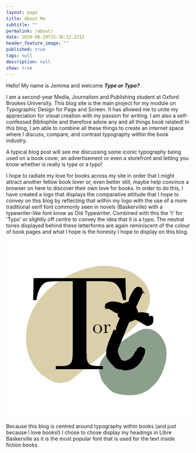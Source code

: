 ```yaml
---
layout: page
title: About Me
subtitle: ""
permalink: /about/
date: 2020-06-29T15:36:12.231Z
header_feature_image: ""
published: true
tags: null
description: null
show: true
---
```

Hello! My name is Jemima and welcome ***Type or Typo?***

I am a second-year Media, Journalism and Publishing student at Oxford Brookes University. This blog site is the main project for my module on Typographic Design for Page and Screen. It has allowed me to unite my appreciation for visual creation with my passion for writing. I am also a self-confessed Bibliophile and therefore adore any and all things book related! In this blog, I am able to combine all these things to create an internet space where I discuss, compare, and contrast typography within the book industry. 

A typical blog post will see me discussing some iconic typography being used on a book cover, an advertisement or even a storefront and letting you know whether is really is type or a typo! 

I hope to radiate my love for books across my site in order that I might attract another fellow book lover or, even better still, maybe help convince a browser on here to discover their own love for books. In order to do this, I have created a logo that displays the comparative attitude that I hope to convey on this blog by reflecting that within my logo with the use of a more traditional serif font commonly seen in novels (Baskerville) with a typewriter-like font know as Old Typewriter. Combined with this the 't' for 'Typo' or slightly off centre to convey the idea that it is a typo. The neutral tones displayed behind these letterforms are again reminiscent of the colour of book pages and what I hope is the honesty I hope to display on this blog.

![](../uploads/type-or-typo-logo-2.png)

Because this blog is centred around typography within books (and just because I love books!) I chose to chose display my headings in Libre Baskerville as it is the most popular font that is used for the text inside fiction books.